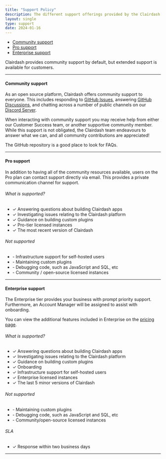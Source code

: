 ```yaml
---
title: "Support Policy"
description: The different support offerings provided by the Clairdash team
layout: single
type: support
date: 2024-01-16
---
```


 - [Community support](#community-support)
 - [Pro support](#premium-support)
 - [Enterprise support](#enterprise-support)

Clairdash provides community support by default, but extended support is available for customers. 

---

#### Community support

As an open source platform, Clairdash offers community support to everyone. This includes responding to [GitHub Issues](https://github.com/Clairdash/clairdash/issues), answering [GitHub Discussions](https://github.com/Clairdash/clairdash/discussions), and chatting across a number of public channels on our [Discord Server](https://discord.gg/ZepTmGbtfF).

When interacting with community support you may receive help from either our Customer Success team, or another supportive community member. While this support is not obligated, the Clairdash team endeavours to answer what we can, and all community contributions are appreciated! 

The GitHub repository is a good place to look for FAQs.

---

#### Pro support

In addition to having all of the community resources available, users on the Pro plan can contact support directly via email. This provides a private communication channel for support.

###### What is supported?

 - ✓ Answering questions about building Clairdash apps
 - ✓ Investigating issues relating to the Clairdash platform
 - ✓ Guidance on building custom plugins
 - ✓ Pro-tier licensed instances
 - ✓ The most recent version of Clairdash

###### Not supported
 - \- Infrastructure support for self-hosted users
 - \- Maintaining custom plugins
 - \- Debugging code, such as JavaScript and SQL, etc
 - \- Community / open-source licensed instances
---

#### Enterprise support

The Enterprise tier provides your business with prompt priority support. Furthermore, an Account Manager will be assigned to assist with onboarding.

You can view the additional features included in Enterprise on the [pricing page](https://clairdash.com/pricing/).

###### What is supported?

 - ✓ Answering questions about building Clairdash apps
 - ✓ Investigating issues relating to the Clairdash platform
 - ✓ Guidance on building custom plugins
 - ✓ Onboarding
 - ✓ Infrastructure support for self-hosted users
 - ✓ Enterprise licensed instances
 - ✓ The last 5 minor versions of Clairdash

###### Not supported 
 - \- Maintaining custom plugins
 - \- Debugging code, such as JavaScript and SQL, etc
 - \- Community/open-source licensed instances

###### SLA
 - ✓ Response within two business days

---
